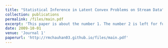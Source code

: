 ```yaml
---
title: "Statistical Inference in Latent Convex Problems on Stream Data"
collection: publications
permalink: /files/main.pdf
excerpt: 'This paper is about the number 1. The number 2 is left for future work.'
date: 2009-10-01
venue: 'Journal 1'
paperurl: 'http://rmchauhan03.github.io/files/main.pdf'
---
```


